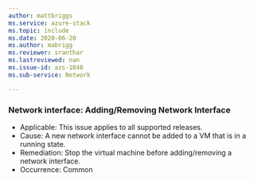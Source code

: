 ```yaml
---
author: mattbriggs
ms.service: azure-stack
ms.topic: include
ms.date: 2020-06-20
ms.author: mabrigg
ms.reviewer: sranthar
ms.lastreviewed: nan
ms.issue-id: azs-1040
ms.sub-service: Network

---
```

### Network interface: Adding/Removing Network Interface

- Applicable: This issue applies to all supported releases.
- Cause: A new network interface cannot be added to a VM that is in a running state.
- Remediation: Stop the virtual machine before adding/removing a network interface.
- Occurrence: Common